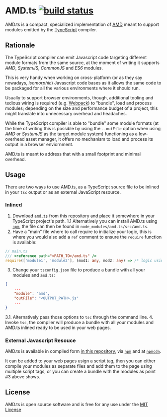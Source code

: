 AMD.ts [![build status](https://gitlab.com/federico-lox/amd.ts/badges/master/build.svg)](https://gitlab.com/federico-lox/amd.ts/commits/master)
========
AMD.ts is a compact, specialized implementation of [AMD](https://github.com/amdjs/amdjs-api) meant to support modules emitted by the [TypeScript](https://typescriptlang.org) compiler.

Rationale
---------
The TypeScript compiler can emit Javascript code targeting different module formats from the same source, at the moment of writing it supports *AMD*, *SystemJS*, *CommonJS* and *ES6* modules.

This is very handy when working on cross-platform (or as they say nowadays, *isomorphic*) Javascript code bases as it allows the same code to be packaged for all the various environments where it should run.

Usually to support browser environments, though, additional tooling and tedious wiring is required (e.g. [Webpack](https://webpack.github.io)) to "bundle", load and process modules; depending on the size and performance budget of a project, this might translate into unnecessary overhead and headaches.

While the TypeScript compiler is able to "bundle" some module formats (at the time of writing this is possible by using the `--outFile` option when using *AMD* or *SystemJS* as the target module system) functioning as a low-overhead asset manager, it offers no mechanism to load and process its output in a browser enviornment.

AMD.ts is meant to address that with a small footprint and minimal overhead.

Usage
-----
There are two ways to use AMD.ts, as a TypeScript source file to be inlined in your `tsc` output or as an external JavaScript resource.

### Inlined ###
1. Download [`amd.ts`](src/amd.ts) from this repository and place it somewhere in your TypeScript project's path.
1.1 Alternatively you can install AMD.ts using [`npm`](http://npmjs.com/package/amd.ts), the file can then be found in `node_modules/amd.ts/src/amd.ts`.
2. Have a "main" file where to call require to initialize your logic, this is where you would also add a `ref` comment to ensure the `require` function is available:
```typescript
// main.ts
/// <reference path="<PATH_TO>/amd.ts" />
require(['module1', 'module2'], (mod1: any, mod2: any) => /* logic using required modules */);
```
3. Change your `tsconfig.json` file to produce a bundle with all your modules and `amd.ts`:
```json
{
    ...
    "module": "amd",
    "outFile": "<OUTPUT_PATH>.js"
    ...
}
```
3.1. Alternatively pass those options to `tsc` through the command line.
4. Invoke `tsc`, the compiler will produce a bundle with all your modules and AMD.ts inlined ready to be used in your web pages.

### External Javascript Resouce ###
AMD.ts is available in compiled form [in this repository](build/amd.js), via [`npm`](http://npmjs.com/package/amd.ts) and at [`npmcdn`](https://npmcdn.com/amd.ts).

It can be added to your web pages usign a script tag, then you can either compile your modules as separate files and add them to the page using multiple script tags, or you can create a bundle with the modules as point #3 above shows.

License
-------
AMD.ts is open source software and is free for any use under the [MIT License](LICENSE)